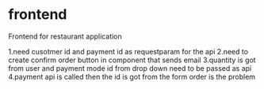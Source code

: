 # frontend
 Frontend for restaurant application

1.need cusotmer id and payment id as requestparam for the api
2.need to create confirm order button in component that sends email
3.quantity is got from user and payment mode id from drop down need to be passed as api
4.payment api is called then the id is got from the form order is the problem